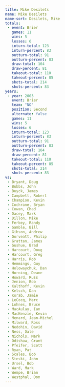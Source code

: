 ```yaml
---
title: Mike Desilets
name: Mike Desilets
name-sort: Desilets, Mike
totals:
 - event: Brier
   games: 11
   wins: 5
   losses: 6
   inturn-total: 123
   inturn-percent: 83
   outturn-total: 91
   outturn-percent: 83
   draw-total: 104
   draw-percent: 81
   takeout-total: 110
   takeout-percent: 85
   shots-total: 214
   shots-percent: 83
years:
 - year: 2003
   event: Brier
   team: "NO"
   position: Second
   alternate: false
   games: 11
   wins: 5
   losses: 6
   inturn-total: 123
   inturn-percent: 83
   outturn-total: 91
   outturn-percent: 83
   draw-total: 104
   draw-percent: 81
   takeout-total: 110
   takeout-percent: 85
   shots-total: 214
   shots-percent: 83
vs:
 - Bryant, Doug
 - Bubbs, John
 - Buyck, James
 - Campbell, Robert
 - Champion, Kevin
 - Cochrane, Bryan
 - Cowan, Chad
 - Dacey, Mark
 - Dillon, Mike
 - Ferbey, Randy
 - Gamble, Bill
 - Gibson, Andrew
 - Gorveatt, Philip
 - Grattan, James
 - Gushue, Brad
 - Harcourt, Doug
 - Harcourt, Greg
 - Harris, Rob
 - Hemmings, Guy
 - Holowaychuk, Dan
 - Horning, Deane
 - Howard, Russ
 - Jenion, Bob
 - Kalthoff, Kevin
 - Kelsch, Dan
 - Korab, Jamie
 - LeCocq, Marc
 - Lohnes, Bruce
 - MacAulay, Ian
 - MacKenzie, Kevin
 - Menard, Jean-Michel
 - Milward, Ross
 - Nedohin, David
 - Ness, Dale
 - Nichols, Mark
 - Odishaw, Grant
 - Pfeifer, Scott
 - Ryan, Pat
 - Scales, Bob
 - Steski, John
 - Ursel, Bob
 - Ward, Mark
 - Wempe, Brian
 - Westphal, Don
---
```

